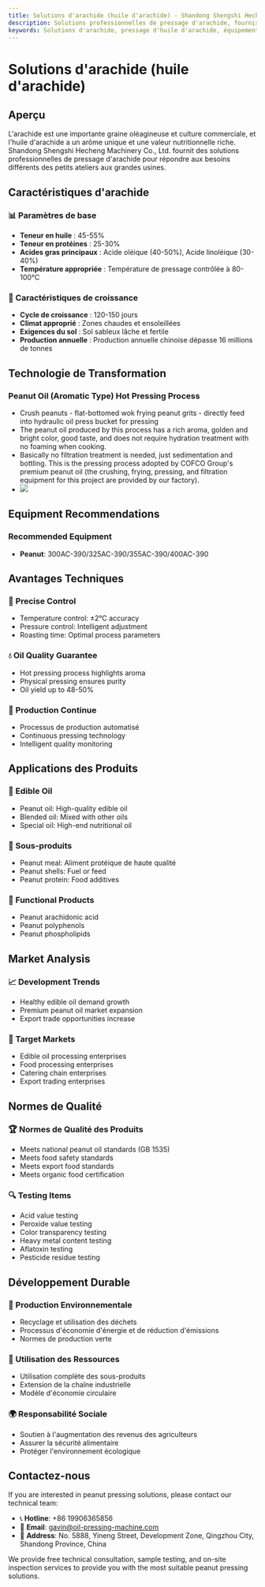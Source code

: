 ```yaml
---
title: Solutions d'arachide (huile d'arachide) - Shandong Shengshi Hecheng Machinery Co., Ltd.
description: Solutions professionnelles de pressage d'arachide, fournissant des équipements et services techniques de transformation d'huile d'arachide, teneur en huile 45-55%, utilisant le processus de pressage à chaud pour mettre en valeur l'arôme, répondant aux besoins différents des petits ateliers aux grandes usines.
keywords: Solutions d'arachide, pressage d'huile d'arachide, équipement de transformation d'arachide, ligne de production d'huile d'arachide, processus de pressage à chaud d'arachide, presse à huile d'arachide, extraction d'huile d'arachide, transformation de graines oléagineuses d'arachide, équipement de pressage d'huile d'arachide, équipement de production d'huile d'arachide, usine de transformation d'huile d'arachide
---
```


# Solutions d'arachide (huile d'arachide)

## Aperçu

L'arachide est une importante graine oléagineuse et culture commerciale, et l'huile d'arachide a un arôme unique et une valeur nutritionnelle riche. Shandong Shengshi Hecheng Machinery Co., Ltd. fournit des solutions professionnelles de pressage d'arachide pour répondre aux besoins différents des petits ateliers aux grandes usines.

## Caractéristiques d'arachide

### 📊 Paramètres de base
- **Teneur en huile** : 45-55%
- **Teneur en protéines** : 25-30%
- **Acides gras principaux** : Acide oléique (40-50%), Acide linoléique (30-40%)
- **Température appropriée** : Température de pressage contrôlée à 80-100℃

### 🌱 Caractéristiques de croissance
- **Cycle de croissance** : 120-150 jours
- **Climat approprié** : Zones chaudes et ensoleillées
- **Exigences du sol** : Sol sableux lâche et fertile
- **Production annuelle** : Production annuelle chinoise dépasse 16 millions de tonnes

## Technologie de Transformation

### Peanut Oil (Aromatic Type) Hot Pressing Process
- Crush peanuts - flat-bottomed wok frying peanut grits - directly feed into hydraulic oil press bucket for pressing
- The peanut oil produced by this process has a rich aroma, golden and bright color, good taste, and does not require hydration treatment with no foaming when cooking.
- Basically no filtration treatment is needed, just sedimentation and bottling. This is the pressing process adopted by COFCO Group's premium peanut oil (the crushing, frying, pressing, and filtration equipment for this project are provided by our factory).
- ![](/images/花生热榨工艺.png)

## Equipment Recommendations

### Recommended Equipment
- **Peanut**: 300AC-390/325AC-390/355AC-390/400AC-390

## Avantages Techniques

### 🎯 Precise Control
- Temperature control: ±2℃ accuracy
- Pressure control: Intelligent adjustment
- Roasting time: Optimal process parameters

### 💧 Oil Quality Guarantee
- Hot pressing process highlights aroma
- Physical pressing ensures purity
- Oil yield up to 48-50%

### 🔄 Production Continue
- Processus de production automatisé
- Continuous pressing technology
- Intelligent quality monitoring

## Applications des Produits

### 🍳 Edible Oil
- Peanut oil: High-quality edible oil
- Blended oil: Mixed with other oils
- Special oil: High-end nutritional oil

### 🥛 Sous-produits
- Peanut meal: Aliment protéique de haute qualité
- Peanut shells: Fuel or feed
- Peanut protein: Food additives

### 💊 Functional Products
- Peanut arachidonic acid
- Peanut polyphenols
- Peanut phospholipids

## Market Analysis

### 📈 Development Trends
- Healthy edible oil demand growth
- Premium peanut oil market expansion
- Export trade opportunities increase

### 🎯 Target Markets
- Edible oil processing enterprises
- Food processing enterprises
- Catering chain enterprises
- Export trading enterprises

## Normes de Qualité

### 🏆 Normes de Qualité des Produits
- Meets national peanut oil standards (GB 1535)
- Meets food safety standards
- Meets export food standards
- Meets organic food certification

### 🔍 Testing Items
- Acid value testing
- Peroxide value testing
- Color transparency testing
- Heavy metal content testing
- Aflatoxin testing
- Pesticide residue testing

## Développement Durable

### 🌱 Production Environnementale
- Recyclage et utilisation des déchets
- Processus d'économie d'énergie et de réduction d'émissions
- Normes de production verte

### 🔄 Utilisation des Ressources
- Utilisation complète des sous-produits
- Extension de la chaîne industrielle
- Modèle d'économie circulaire

### 🌍 Responsabilité Sociale
- Soutien à l'augmentation des revenus des agriculteurs
- Assurer la sécurité alimentaire
- Protéger l'environnement écologique

## Contactez-nous

If you are interested in peanut pressing solutions, please contact our technical team:

- 📞 **Hotline**: +86 19906365856
- 📧 **Email**: gavin@oil-pressing-machine.com
- 📍 **Address**: No. 5888, Yineng Street, Development Zone, Qingzhou City, Shandong Province, China

We provide free technical consultation, sample testing, and on-site inspection services to provide you with the most suitable peanut pressing solutions.